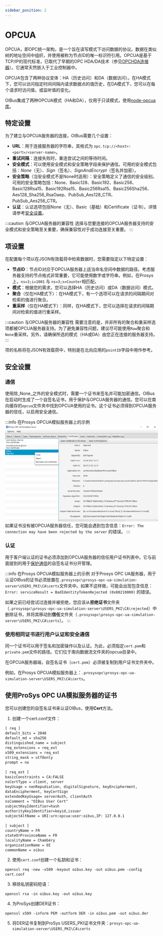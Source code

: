 ```yaml
---
sidebar_position: 2
---
```


# OPCUA
OPCUA，即OPC统一架构，是一个旨在读写模式下访问数据的协议。数据在类似树的地址空间中组织，并使用被称为节点ID的唯一标识符引用。OPCUA是基于TCP/IP的现代标准，已取代了早期的OPC HDA/DA技术（参见[OPCHDA连接器](./opc-hda.md)）。它通常天然嵌入于工业控制器中。

OPCUA包含了两种协议变体：HA（历史访问）和DA（数据访问）。在HA模式下，您可以访问指定时间间隔内请求数据点的值历史，在DA模式下，您可以在每个请求时访问值，或监听值的变化。

OIBus集成了两种OPCUA模式（HA和DA），仅用于只读模式，使用[node-opcua库](https://github.com/node-opcua/node-opcua)。

## 特定设置
为了建立与OPCUA服务器的连接，OIBus需要几个设置：
- **URL**：用于连接服务器的字符串，其格式为 `opc.tcp://<host>:<port>/<server-name>`。
- **重试间隔**：连接失败时，重连尝试之间的等待时间。
- **安全模式**：可以使用安全模式和安全策略字段来保护通信。可用的安全模式包括：_None_（无）、_Sign_（签名）、_SignAndEncrypt_（签名并加密）。
- **安全策略**（当安全模式不是None时适用）：安全策略定义了通信的安全级别。可用的安全策略包括：None、Basic128、Basic192、Basic256、Basic128Rsa15、Basic192Rsa15、Basic256Rsa15、Basic256Sha256、Aes128_Sha256_RsaOaep、PubSub_Aes128_CTR、PubSub_Aes256_CTR。
- **认证**：认证选项包括None（无）、Basic（基础）和Certificate（证书）。详情请参考[安全设置](#认证)。

:::caution 与OPCUA服务器的兼容性
选择与您要连接的OPCUA服务器支持的安全模式和安全策略至关重要，确保兼容性对于成功连接至关重要。
:::

## 项设置
在配置每个项以在JSON有效载荷中检索数据时，您需要指定以下特定设置：
- **节点ID**：节点ID对应于OPCUA服务器上适当命名空间中数据的路径。考虑服务器支持的节点格式非常重要，它可能使用数字或字符串。例如，在Prosys上，`ns=3;i=1001` 与 `ns=3;s=Counter`相匹配。
- **模式**：根据您的需求，您可以选择HA（历史访问）或DA（数据访问）模式。
- **聚合**（仅在HA模式下）：在HA模式下，有一个选项可以在请求的间隔期间对检索的值进行聚合。
- **重采样**（仅在HA模式下）：同样，在HA模式下，您可以选择在请求的间隔期间对检索的值进行重采样。

:::caution 与OPCUA服务器的兼容性
需要注意的是，并非所有的聚合和重采样选项都被OPCUA服务器支持。为了避免兼容性问题，建议尽可能使用`Raw`聚合和`None`重采样。另外，请确保所选的模式（HA或DA）由您正在连接的服务器支持。
:::

项的名称将在JSON有效载荷中，特别是在北向应用的`pointID`字段中用作参考。

## 安全设置
### 通信
使用除_None_之外的安全模式时，需要一个证书来签名并可能加密通信。OIBus在启动时生成了一个自签名证书，用于保护与OPCUA服务器的通信。您可以在南向缓存的`opcua`文件夹中找到OPCUA使用的证书。这个证书必须得到OPCUA服务器的信任，以启用安全通信。

:::info 在Prosys OPCUA模拟服务器上的示例
![Prosys OPCUA模拟服务器证书](../../../../../../static/img/guide/south/opcua/prosys-opcua-simulation-server-certificates.png)
如果证书没有被OPCUA服务器信任，您可能会遇到包含信息：`Error: The connection may have been rejected by the server` 的错误。
:::

### 认证
用于客户端认证的证书必须添加到OPCUA服务器的信任用户证书列表中。它与前面提到的用于[保护通信](#通信)的自签名证书分开管理。

:::info 在Prosys OPCUA模拟服务器上的示例
对于Prosys OPC UA服务器，用于认证OIBus的证书必须放置在`.prosysopc\prosys-opc-ua-simulation-server\USERS_PKI\CA\certs`文件夹中。如果不这样做，可能会出现包含信息：`Error: serviceResult = BadIdentityTokenRejected (0x80210000)` 的错误。

如果之前已经尝试过连接并被拒绝，您应该从**拒绝证书**文件夹（`.prosysopc\prosys-opc-ua-simulation-server\USERS_PKI\CA\rejected`）中删除证书，并将其移动到**信任**文件夹（`.prosysopc\prosys-opc-ua-simulation-server\USERS_PKI\CA\certs`）。
:::

### 使用相同证书进行用户认证和安全通信
同一个证书可以用于签名和加密操作以及认证。为此，必须指定`cert.pem`和`private.pem`文件的路径。它们位于南向数据流文件夹的opcua目录中。

在OPCUA服务器端，自签名证书（`cert.pem`）必须被复制到用户证书文件夹中。

例如，在Prosys OPCUA模拟服务器上：`.prosysopc\prosys-opc-ua-simulation-server\USERS_PKI\CA\certs`。

## 使用ProSys OPC UA模拟服务器的证书
您可以创建您的自签名证书来认证OIBus，使用**Cert**方法。

1. 创建一个cert.conf文件：
```
[ req ]
default_bits = 2048
default_md = sha256
distinguished_name = subject
req_extensions = req_ext
x509_extensions = req_ext
string_mask = utf8only
prompt = no

[ req_ext ]
basicConstraints = CA:FALSE
nsCertType = client, server
keyUsage = nonRepudiation, digitalSignature, keyEncipherment, dataEncipherment, keyCertSign
extendedKeyUsage= serverAuth, clientAuth
nsComment = "OIBus User Cert"
subjectKeyIdentifier=hash
authorityKeyIdentifier=keyid,issuer
subjectAltName = URI:urn:opcua:user:oibus,IP: 127.0.0.1

[ subject ]
countryName = FR
stateOrProvinceName = FR
localityName = Chambéry
organizationName = OI
commonName = oibus
```
2. 使用`cert.conf`创建一个私钥和证书：
```
openssl req -new -x509 -keyout oibus.key -out oibus.pem -config cert.conf
```
3. 移除私钥密码短语：
```
openssl rsa -in oibus.key -out oibus.key
```
4. 为ProSys创建DER证书：
```
openssl x509 -inform PEM -outform DER -in oibus.pem -out oibus.der
```
5. 将DER证书复制到ProSys USERS_PKI证书文件夹：`prosys-opc-ua-simulation-server\USERS_PKI\CA\certs`